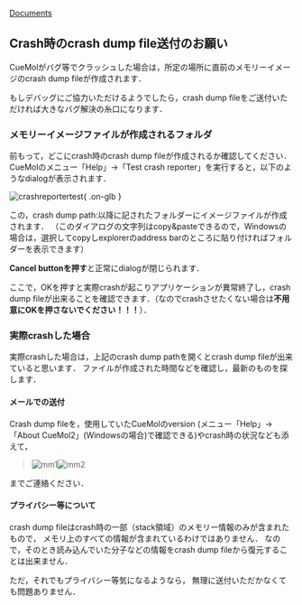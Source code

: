 [Documents](../../Documents)

## Crash時のcrash dump file送付のお願い
CueMolがバグ等でクラッシュした場合は，所定の場所に直前のメモリーイメージのcrash dump fileが作成されます．

もしデバッグにご協力いただけるようでしたら，crash dump fileをご送付いただければ大きなバグ解決の糸口になります．

### メモリーイメージファイルが作成されるフォルダ
前もって，どこにcrash時のcrash dump fileが作成されるか確認してください．
CueMolのメニュー「Help」→「Test crash reporter」を実行すると，以下のようなdialogが表示されます．

![crashreportertest](../../assets/images/cuemol2/CrashReporter/crashreportertest.png){ .on-glb }


この，crash dump path:以降に記されたフォルダーにイメージファイルが作成されます．
（このダイアログの文字列はcopy&pasteできるので，Windowsの場合は，選択してcopyしexplorerのaddress barのところに貼り付ければフォルダーを表示できます）

**Cancel buttonを押す**と正常にdialogが閉じられます．

ここで，OKを押すと実際crashが起こりアプリケーションが異常終了し，crash dump fileが出来ることを確認できます．（なのでcrashさせたくない場合は**不用意にOKを押さないでください！！！**）．


### 実際crashした場合
実際crashした場合は，上記のcrash dump pathを開くとcrash dump fileが出来ていると思います．
ファイルが作成された時間などを確認し，最新のものを探します．

#### メールでの送付
Crash dump fileを，使用していたCueMolのversion (メニュー「Help」→「About CueMol2」(Windowsの場合)で確認できる)やcrash時の状況なども添えて，

> ![mm1](../../assets/images/cuemol2/CrashReporter/mm1.png)![mm2](../../assets/images/cuemol2/CrashReporter/mm2.png)

までご連絡ください．

#### プライバシー等について
crash dump fileはcrash時の一部（stack領域）のメモリー情報のみが含まれたもので，
メモリ上のすべての情報が含まれているわけではありません．
なので，そのとき読み込んでいた分子などの情報をcrash dump fileから復元することは出来ません．

ただ，それでもプライバシー等気になるようなら，
無理に送付いただかなくても問題ありません．
